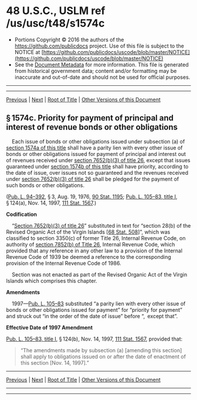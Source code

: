 ---
---

# 48 U.S.C., USLM ref /us/usc/t48/s1574c

* Portions Copyright © 2016 the authors of the https://github.com/publicdocs project.
  Use of this file is subject to the NOTICE at [https://github.com/publicdocs/uscode/blob/master/NOTICE](https://github.com/publicdocs/uscode/blob/master/NOTICE)
* See the [Document Metadata](././../../../../..//README.md) for more information.
  This file is generated from historical government data; content and/or formatting may be inaccurate and out-of-date and should not be used for official purposes.

----------
----------

[Previous](./../../../../..//us/usc/t48/ch12/schIII/m__us_usc_t48_s1574b.md) | [Next](./../../../../..//us/usc/t48/ch12/schIII/m__us_usc_t48_s1574d.md) | [Root of Title](./../../../../../) | [Other Versions of this Document](https://publicdocs.github.io/go/links?ns=uslm&ref=%2Fus%2Fusc%2Ft48%2Fs1574c)

## § 1574c. Priority for payment of principal and interest of revenue bonds or other obligations

    Each issue of bonds or other obligations issued under subsection (a) of [section 1574a of this title][/us/usc/t48/s1574a] shall have a parity lien with every other issue of bonds or other obligations issued for payment of principal and interest out of revenues received under [section 7652(b)(3) of title 26][/us/usc/t26/s7652/b/3], except that issues guaranteed under [section 1574b of this title][/us/usc/t48/s1574b] shall have priority, according to the date of issue, over issues not so guaranteed and the revenues received under [section 7652(b)(3) of title 26][/us/usc/t26/s7652/b/3] shall be pledged for the payment of such bonds or other obligations.

([Pub. L. 94–392][/us/pl/94/392], § 3, Aug. 19, 1976, [90 Stat. 1195][/us/stat/90/1195]; [Pub. L. 105–83, title I][/us/pl/105/83/tI], § 124(a), Nov. 14, 1997, [111 Stat. 1567][/us/stat/111/1567].)

 __Codification__ 

    “[Section 7652(b)(3) of title 26][/us/usc/t26/s7652/b/3]” substituted in text for “section 28(b) of the Revised Organic Act of the Virgin Islands \[[68 Stat. 508][/us/stat/68/508]\]”, which was classified to section 3350(c) of former Title 26, Internal Revenue Code, on authority of [section 7852(b) of Title 26][/us/usc/t26/s7852/b], Internal Revenue Code, which provided that any reference in any other law to a provision of the Internal Revenue Code of 1939 be deemed a reference to the corresponding provision of the Internal Revenue Code of 1986.

    Section was not enacted as part of the Revised Organic Act of the Virgin Islands which comprises this chapter.

 __Amendments__ 

    1997—[Pub. L. 105–83][/us/pl/105/83] substituted “a parity lien with every other issue of bonds or other obligations issued for payment” for “priority for payment” and struck out “in the order of the date of issue” before “, except that”.

 __Effective Date of 1997 Amendment__ 

[Pub. L. 105–83, title I][/us/pl/105/83/tI], § 124(b), Nov. 14, 1997, [111 Stat. 1567][/us/stat/111/1567], provided that: 

> “The amendments made by subsection (a) \[amending this section\] shall apply to obligations issued on or after the date of enactment of this section \[Nov. 14, 1997\].”

----------

[Previous](./../../../../..//us/usc/t48/ch12/schIII/m__us_usc_t48_s1574b.md) | [Next](./../../../../..//us/usc/t48/ch12/schIII/m__us_usc_t48_s1574d.md) | [Root of Title](./../../../../../) | [Other Versions of this Document](https://publicdocs.github.io/go/links?ns=uslm&ref=%2Fus%2Fusc%2Ft48%2Fs1574c)

----------
----------

[/us/usc/t48/s1574a]: https://publicdocs.github.io/go/links?ns=uslm&ref=%2Fus%2Fusc%2Ft48%2Fs1574a
[/us/usc/t26/s7652/b/3]: https://publicdocs.github.io/go/links?ns=uslm&ref=%2Fus%2Fusc%2Ft26%2Fs7652%2Fb%2F3
[/us/usc/t48/s1574b]: https://publicdocs.github.io/go/links?ns=uslm&ref=%2Fus%2Fusc%2Ft48%2Fs1574b
[/us/usc/t26/s7652/b/3]: https://publicdocs.github.io/go/links?ns=uslm&ref=%2Fus%2Fusc%2Ft26%2Fs7652%2Fb%2F3
[/us/pl/94/392]: https://publicdocs.github.io/go/links?ns=uslm&ref=%2Fus%2Fpl%2F94%2F392
[/us/stat/90/1195]: https://publicdocs.github.io/go/links?ns=uslm&ref=%2Fus%2Fstat%2F90%2F1195
[/us/pl/105/83/tI]: https://publicdocs.github.io/go/links?ns=uslm&ref=%2Fus%2Fpl%2F105%2F83%2FtI
[/us/stat/111/1567]: https://publicdocs.github.io/go/links?ns=uslm&ref=%2Fus%2Fstat%2F111%2F1567
[/us/usc/t26/s7652/b/3]: https://publicdocs.github.io/go/links?ns=uslm&ref=%2Fus%2Fusc%2Ft26%2Fs7652%2Fb%2F3
[/us/stat/68/508]: https://publicdocs.github.io/go/links?ns=uslm&ref=%2Fus%2Fstat%2F68%2F508
[/us/usc/t26/s7852/b]: https://publicdocs.github.io/go/links?ns=uslm&ref=%2Fus%2Fusc%2Ft26%2Fs7852%2Fb
[/us/pl/105/83]: https://publicdocs.github.io/go/links?ns=uslm&ref=%2Fus%2Fpl%2F105%2F83
[/us/pl/105/83/tI]: https://publicdocs.github.io/go/links?ns=uslm&ref=%2Fus%2Fpl%2F105%2F83%2FtI
[/us/stat/111/1567]: https://publicdocs.github.io/go/links?ns=uslm&ref=%2Fus%2Fstat%2F111%2F1567



